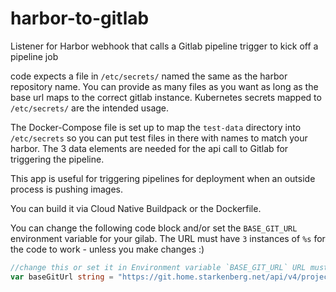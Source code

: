 # harbor-to-gitlab

Listener for Harbor webhook that calls a Gitlab pipeline trigger to kick off a pipeline job

code expects a file in `/etc/secrets/` named the same as the harbor repository name. You can provide
as many files as you want as long as the base url maps to the correct gitlab instance. Kubernetes secrets
mapped to `/etc/secrets/` are the intended usage.

The Docker-Compose file is set up to map the `test-data` directory into `/etc/secrets` so you can 
put test files in there with names to match your harbor. The 3 data elements are needed for the 
api call to Gitlab for triggering the pipeline.

This app is useful for triggering pipelines for deployment when an outside process is pushing images.

You can build it via Cloud Native Buildpack or the Dockerfile. 

You can change the following code block and/or set the `BASE_GIT_URL` environment variable for your gilab.
The URL must have `3` instances of `%s` for the code to work - unless you make changes :)
```go
//change this or set it in Environment variable `BASE_GIT_URL` URL must have 3 instances of %s for code to work
var baseGitUrl string = "https://git.home.starkenberg.net/api/v4/projects/%s/ref/%s/trigger/pipeline?token=%s&variables[IMAGE_SHA]=%s"
```